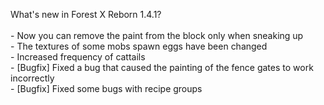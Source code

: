 What's new in Forest X Reborn 1.4.1?<br />
<br /> - Now you can remove the paint from the block only when sneaking up
<br /> - The textures of some mobs spawn eggs have been changed
<br /> - Increased frequency of cattails
<br /> - [Bugfix] Fixed a bug that caused the painting of the fence gates to work incorrectly
<br /> - [Bugfix] Fixed some bugs with recipe groups